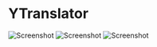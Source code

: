 # YTranslator
![Screenshot](https://pp.userapi.com/c837534/v837534114/383cb/MHW2_mRqqBc.jpg)
![Screenshot](https://pp.userapi.com/c837534/v837534114/383d9/m_U6Qp7-IBU.jpg)
![Screenshot](https://pp.userapi.com/c837534/v837534114/383d2/602KR1OHzP8.jpg)

